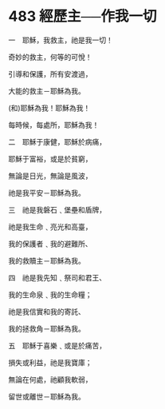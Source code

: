# 483 經歷主──作我一切

一　耶穌，我救主，祂是我一切！

奇妙的救主，何等的可悅！

引導和保護，所有安渡過，

大能的救主－耶穌為我。

(和)耶穌為我！耶穌為我！

每時候，每處所，耶穌為我！

二　耶穌于康健，耶穌於病痛，

耶穌于富裕，或是於貧窮，

無論是日光，無論是風波，

祂是我平安－耶穌為我。

三　祂是我磐石﹑堡壘和盾牌，

祂是我生命﹑亮光和高臺，

我的保護者﹑我的避難所、

我的救贖主－耶穌為我。

四　祂是我先知﹑祭司和君王、

我的生命泉﹑我的生命糧；

祂是我信實和我的寄託、

我的拯救角－耶穌為我。

五　耶穌于喜樂﹑或是於痛苦，

損失或利益，祂是我寶庫；

無論在何處，祂顧我軟弱，

留世或離世－耶穌為我。

